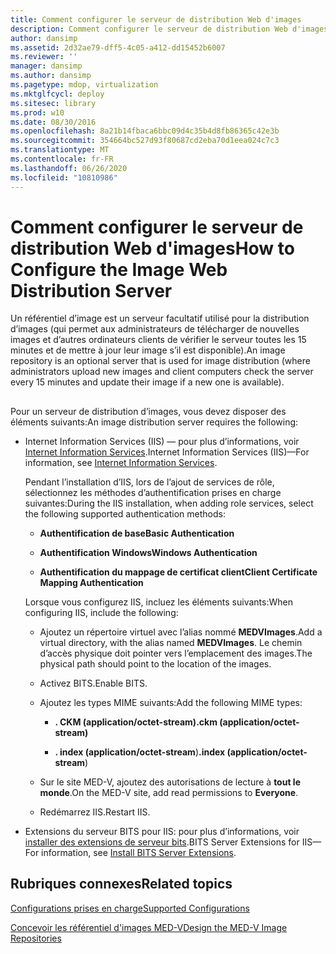 ```yaml
---
title: Comment configurer le serveur de distribution Web d'images
description: Comment configurer le serveur de distribution Web d'images
author: dansimp
ms.assetid: 2d32ae79-dff5-4c05-a412-dd15452b6007
ms.reviewer: ''
manager: dansimp
ms.author: dansimp
ms.pagetype: mdop, virtualization
ms.mktglfcycl: deploy
ms.sitesec: library
ms.prod: w10
ms.date: 08/30/2016
ms.openlocfilehash: 8a21b14fbaca6bbc09d4c35b4d8fb86365c42e3b
ms.sourcegitcommit: 354664bc527d93f80687cd2eba70d1eea024c7c3
ms.translationtype: MT
ms.contentlocale: fr-FR
ms.lasthandoff: 06/26/2020
ms.locfileid: "10810986"
---
```

# <span data-ttu-id="df3cd-103">Comment configurer le serveur de distribution Web d'images</span><span class="sxs-lookup"><span data-stu-id="df3cd-103">How to Configure the Image Web Distribution Server</span></span>


<span data-ttu-id="df3cd-104">Un référentiel d’image est un serveur facultatif utilisé pour la distribution d’images (qui permet aux administrateurs de télécharger de nouvelles images et d’autres ordinateurs clients de vérifier le serveur toutes les 15 minutes et de mettre à jour leur image s’il est disponible).</span><span class="sxs-lookup"><span data-stu-id="df3cd-104">An image repository is an optional server that is used for image distribution (where administrators upload new images and client computers check the server every 15 minutes and update their image if a new one is available).</span></span>

## <a href="" id="bkmk-configuringanimagereporitoryusingiis"></a>


<span data-ttu-id="df3cd-105">Pour un serveur de distribution d’images, vous devez disposer des éléments suivants:</span><span class="sxs-lookup"><span data-stu-id="df3cd-105">An image distribution server requires the following:</span></span>

-   <span data-ttu-id="df3cd-106">Internet Information Services (IIS) — pour plus d’informations, voir [Internet Information Services](https://go.microsoft.com/fwlink/?LinkId=142995).</span><span class="sxs-lookup"><span data-stu-id="df3cd-106">Internet Information Services (IIS)—For information, see [Internet Information Services](https://go.microsoft.com/fwlink/?LinkId=142995).</span></span>

    <span data-ttu-id="df3cd-107">Pendant l’installation d’IIS, lors de l’ajout de services de rôle, sélectionnez les méthodes d’authentification prises en charge suivantes:</span><span class="sxs-lookup"><span data-stu-id="df3cd-107">During the IIS installation, when adding role services, select the following supported authentication methods:</span></span>

    -   **<span data-ttu-id="df3cd-108">Authentification de base</span><span class="sxs-lookup"><span data-stu-id="df3cd-108">Basic Authentication</span></span>**

    -   **<span data-ttu-id="df3cd-109">Authentification Windows</span><span class="sxs-lookup"><span data-stu-id="df3cd-109">Windows Authentication</span></span>**

    -   **<span data-ttu-id="df3cd-110">Authentification du mappage de certificat client</span><span class="sxs-lookup"><span data-stu-id="df3cd-110">Client Certificate Mapping Authentication</span></span>**

    <span data-ttu-id="df3cd-111">Lorsque vous configurez IIS, incluez les éléments suivants:</span><span class="sxs-lookup"><span data-stu-id="df3cd-111">When configuring IIS, include the following:</span></span>

    -   <span data-ttu-id="df3cd-112">Ajoutez un répertoire virtuel avec l’alias nommé **MEDVImages**.</span><span class="sxs-lookup"><span data-stu-id="df3cd-112">Add a virtual directory, with the alias named **MEDVImages**.</span></span> <span data-ttu-id="df3cd-113">Le chemin d’accès physique doit pointer vers l’emplacement des images.</span><span class="sxs-lookup"><span data-stu-id="df3cd-113">The physical path should point to the location of the images.</span></span>

    -   <span data-ttu-id="df3cd-114">Activez BITS.</span><span class="sxs-lookup"><span data-stu-id="df3cd-114">Enable BITS.</span></span>

    -   <span data-ttu-id="df3cd-115">Ajoutez les types MIME suivants:</span><span class="sxs-lookup"><span data-stu-id="df3cd-115">Add the following MIME types:</span></span>

        -   **<span data-ttu-id="df3cd-116">. CKM (application/octet-stream)</span><span class="sxs-lookup"><span data-stu-id="df3cd-116">.ckm (application/octet-stream)</span></span>**

        -   <span data-ttu-id="df3cd-117">**. index (application/octet-stream**)</span><span class="sxs-lookup"><span data-stu-id="df3cd-117">**.index (application/octet-stream**)</span></span>

    -   <span data-ttu-id="df3cd-118">Sur le site MED-V, ajoutez des autorisations de lecture à **tout le monde**.</span><span class="sxs-lookup"><span data-stu-id="df3cd-118">On the MED-V site, add read permissions to **Everyone**.</span></span>

    -   <span data-ttu-id="df3cd-119">Redémarrez IIS.</span><span class="sxs-lookup"><span data-stu-id="df3cd-119">Restart IIS.</span></span>

-   <span data-ttu-id="df3cd-120">Extensions du serveur BITS pour IIS: pour plus d’informations, voir [installer des extensions de serveur bits](https://go.microsoft.com/fwlink/?LinkId=142996).</span><span class="sxs-lookup"><span data-stu-id="df3cd-120">BITS Server Extensions for IIS—For information, see [Install BITS Server Extensions](https://go.microsoft.com/fwlink/?LinkId=142996).</span></span>

## <span data-ttu-id="df3cd-121">Rubriques connexes</span><span class="sxs-lookup"><span data-stu-id="df3cd-121">Related topics</span></span>


[<span data-ttu-id="df3cd-122">Configurations prises en charge</span><span class="sxs-lookup"><span data-stu-id="df3cd-122">Supported Configurations</span></span>](supported-configurationsmedv-orientation.md)

[<span data-ttu-id="df3cd-123">Concevoir les référentiel d'images MED-V</span><span class="sxs-lookup"><span data-stu-id="df3cd-123">Design the MED-V Image Repositories</span></span>](design-the-med-v-image-repositories.md)

 

 





